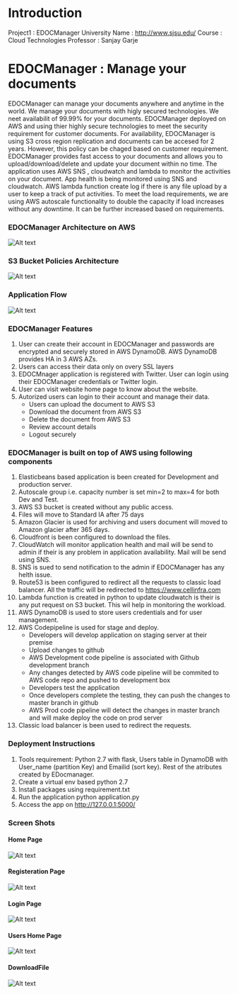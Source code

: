 # Introduction
Project1 : EDOCManager
University Name : http://www.sjsu.edu/
Course : Cloud Technologies
Professor : Sanjay Garje

# EDOCManager : Manage your documents
EDOCManager can manage your documents anywhere and anytime in the world. We manage your documents with higly secured technologies. We neet availabilit of 99.99% for your documents. EDOCManager deployed on AWS and using thier highly secure technologies to meet the security requirement for customer documents. For availability, EDOCManager is using S3 cross region replication and documents can be accesed for 2 years. However, this policy can be chaged based on customer requirement. EDOCManager provides fast access to your documents and allows you to upload/download/delete and update your document within no time. The application uses AWS SNS , cloudwatch and lambda to monitor the activities on your document. App health is being monitored using SNS and cloudwatch. AWS lambda function create log if there is any file upload by a user to keep a track of put activities. To meet the load requirements, we are using AWS autoscale functionality to double the capacity if load increases without any downtime. It can be further increased based on requirements. 

### EDOCManager Architecture on AWS
![Alt text](templates/awsarc1.png?raw=true "EDOCManager Architecture on AWS")

### S3 Bucket Policies Architecture
![Alt text](templates/awsarc2.png?raw=true "S3 Bucket Policies Architecture")

### Application Flow 
![Alt text](templates/appflow.png?raw=true "Application Flow")

### EDOCManager Features
1. User can create their account in EDOCManager and passwords are encrypted and securely stored in AWS DynamoDB. AWS DynamoDB provides HA in 3 AWS AZs.
2. Users can access their data only on overy SSL layers
3. EDOCMnager application is registered with Twitter. User can login using their EDOCManager credentials or Twitter login.
4. User can visit website home page to know about the website.
5. Autorized users can login to their account and manage their data.
   * Users can upload the document to AWS S3
   * Download the document from AWS S3
   * Delete the document from AWS S3
   * Review account details
   * Logout securely

### EDOCManager is built on top of AWS using following components
1.  Elasticbeans based application is been created for Development and production server.
2.  Autoscale group i.e. capacity number is set min=2 to max=4 for both Dev and Test.
3.  AWS S3 bucket is created without any public access. 
4.  Files will move to Standard IA after 75 days
5.  Amazon Glacier is used for archiving and users document will moved to Amazon glacier after 365 days.
6.  Cloudfront is been configured to download the files.
7.  CloudWatch will monitor application health and mail will be send to admin if their is any problem in application availability. Mail will be send using SNS.
8.  SNS is sued to send notification to the admin if EDOCManager has any helth issue.
9.  Route53 is been configured to redirect all the requests to classic load balancer. All the traffic will be redirected to https://www.cellinfra.com
10. Lambda function is created in python to update cloudwatch is their is any put request on S3 bucket. This wil help in monitoring the workload.
11. AWS DynamoDB is used to store users credentials and for user management.
12. AWS Codepipeline is used for stage and deploy.
    * Developers will develop application on staging server at their premise 
    * Upload changes to github
    * AWS Development code pipeline is associated with Github development branch
    * Any changes detected by AWS code pipeline will be commited to AWS code repo and pushed to development box
    * Developers test the application
    * Once developers complete the testing, they can push the changes to master branch in github
    * AWS Prod code pipeline will detect the changes in master branch and will make deploy the code on prod server
13. Classic load balancer is been used to redirect the requests.

### Deployment Instructions
1.  Tools requirement: Python 2.7 with flask, Users table in DynamoDB with User_name (partition Key) and Emailid (sort key). Rest of the atributes created by EDocmanager.
2.  Create a virtual env based python 2.7
3.  Install packages using requirement.txt
4.  Run the application python application.py
5.  Access the app on http://127.0.0.1:5000/

### Screen Shots
#### Home Page
![Alt text](templates/homepage.png?raw=true "Home Page Screen")

#### Registeration Page
![Alt text](templates/register.png?raw=true "Registeration Page Screen")

#### Login Page
![Alt text](templates/loginpage.png?raw=true "Login Page Screen")

#### Users Home Page
![Alt text](templates/homepage.png?raw=true "User Home Page Screen")

#### DownloadFile
![Alt text](templates/download.png?raw=true "Download Page Screen")
